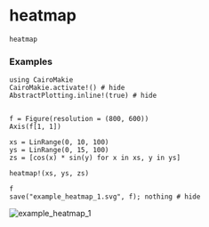 # heatmap

```@docs
heatmap
```

### Examples

```@example
using CairoMakie
CairoMakie.activate!() # hide
AbstractPlotting.inline!(true) # hide


f = Figure(resolution = (800, 600))
Axis(f[1, 1])

xs = LinRange(0, 10, 100)
ys = LinRange(0, 15, 100)
zs = [cos(x) * sin(y) for x in xs, y in ys]

heatmap!(xs, ys, zs)

f
save("example_heatmap_1.svg", f); nothing # hide
```

![example_heatmap_1](example_heatmap_1.svg)



